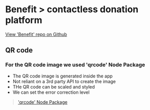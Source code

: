 # Benefit > contactless donation platform

[View 'Benefit' repo on Github](https://github.com/Benefit-ConstructorLabs/benefit)

## QR code 

### For the QR code image we used 'qrcode' Node Package 
+ The QR code image is generated inside the app
+ Not reliant on a 3rd party API to create the image
+ THe QR code can be scaled and styled
+ We can set the error correction level

> ['qrcode' Node Package](https://www.npmjs.com/package/qrcode)